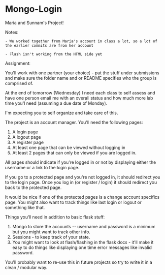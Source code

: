 Mongo-Login
===========
Maria and Sunnam's Project!

Notes:

	- We worked together from Maria's account in class a lot, so a lot of the earlier commits are from her account

	- Flash isn't working from the HTML side yet

	

Assignment:

You'll work with one partner (your choice) - put the stuff under submissions and make sure the folder name and or README specifies who the group is comprised of.

At the end of tomorrow (Wednesday) I need each class to self assess and have one person email me with an overall status and how much more lab time you'l need (assuming a due date of Monday).

I'm expecting you to self organize and take care of this.

The project is an account manager. You'll need the following pages:

1. A login page
2. A logout page
3. A register page
4. At least one page that can be viewed without logging in
5. At least 2 pages that can only be viewed if you are logged in.

All pages should indicate if you're logged in or not by displaying either the username or a link to the login page.

If you go to a protected page and you're not logged in, it should redirect you to the login page. Once you log in (or register / login) it should redirect you back to the protected page.

It would be nice if one of the protected pages is a change account specifics page. You might also want to track things like last login or logout or something like that.

Things you'll need in addition to basic flask stuff:

1. Mongo to store the accounts -- username and password is a minimum but you might want to track other info.
2. Sessions - to keep track of your state.
3. You might want to look at flash/flashing in the flask docs - it'll make it easy to do things like displaying one time error messages like invalid password.

You'll probably want to re-use this in future projects so try to write it in a clean / modular way.

